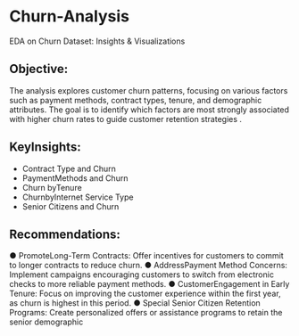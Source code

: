 # Churn-Analysis
EDA on Churn Dataset: Insights &amp; Visualizations
##  Objective:
The analysis explores customer churn patterns, focusing on various factors such as payment
 methods, contract types, tenure, and demographic attributes. The goal is to identify which
 factors are most strongly associated with higher churn rates to guide customer retention
 strategies . 
##  KeyInsights: 
 *  Contract Type and Churn
 *  PaymentMethods and Churn
 *  Churn byTenure
 *  ChurnbyInternet Service Type
 *  Senior Citizens and Churn

## Recommendations:
 ● PromoteLong-Term Contracts: Offer incentives for customers to commit to longer contracts to reduce churn.
 ● AddressPayment Method Concerns: Implement campaigns encouraging customers to switch from electronic checks to more reliable payment methods.
 ● CustomerEngagement in Early Tenure: Focus on improving the customer experience within the first year, as churn is highest in this period.
 ● Special Senior Citizen Retention Programs: Create personalized offers or assistance programs to retain the senior demographic
